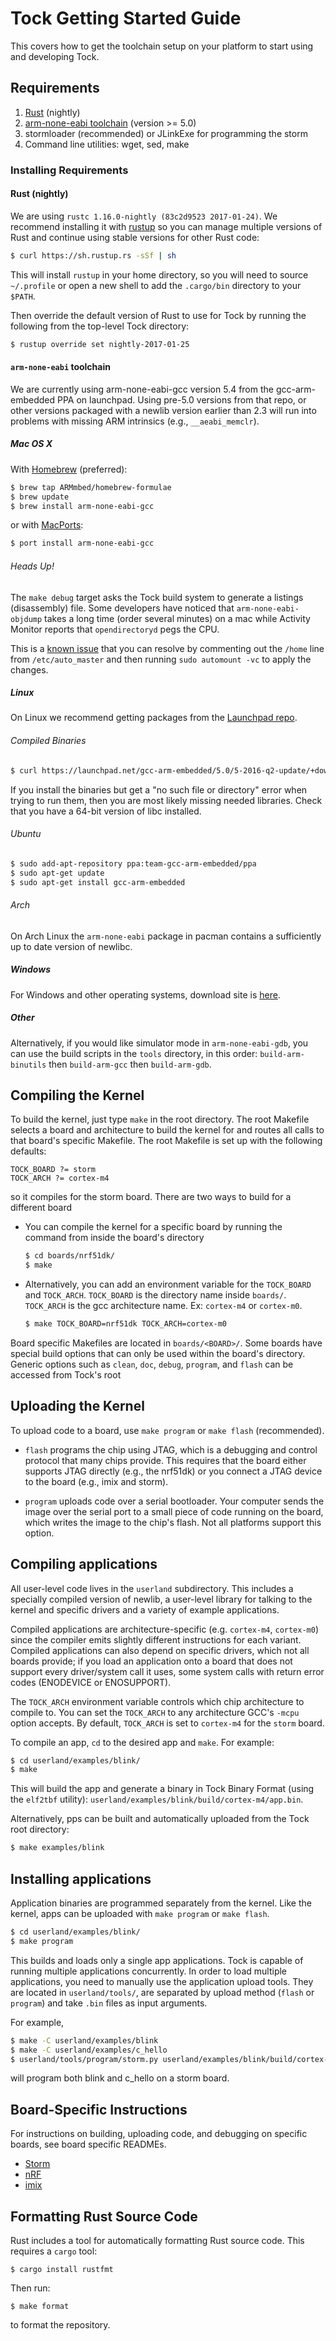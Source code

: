 Tock Getting Started Guide
==========================

This covers how to get the toolchain setup on your platform to start using and
developing Tock.

## Requirements

1. [Rust](http://www.rust-lang.org/) (nightly)
2. [arm-none-eabi toolchain](https://launchpad.net/gcc-arm-embedded/) (version >= 5.0)
3. stormloader (recommended) or JLinkExe for programming the storm
4. Command line utilities: wget, sed, make

### Installing Requirements

#### Rust (nightly)

We are using `rustc 1.16.0-nightly (83c2d9523 2017-01-24)`. We recommend
installing it with [rustup](http://www.rustup.rs) so you can manage multiple
versions of Rust and continue using stable versions for other Rust code:

```bash
$ curl https://sh.rustup.rs -sSf | sh
```

This will install `rustup` in your home directory, so you will need to
source `~/.profile` or open a new shell to add the `.cargo/bin` directory
to your `$PATH`.

Then override the default version of Rust to use for Tock by running the
following from the top-level Tock directory:

```bash
$ rustup override set nightly-2017-01-25
```

#### `arm-none-eabi` toolchain

We are currently using arm-none-eabi-gcc version 5.4 from the gcc-arm-embedded
PPA on launchpad. Using pre-5.0 versions from that repo, or other versions
packaged with a newlib version earlier than 2.3 will run into problems with
missing ARM intrinsics (e.g., `__aeabi_memclr`).

##### Mac OS X

With [Homebrew](http://brew.sh/) (preferred):

```bash
$ brew tap ARMmbed/homebrew-formulae
$ brew update
$ brew install arm-none-eabi-gcc
```

or with [MacPorts](https://www.macports.org/):

```bash
$ port install arm-none-eabi-gcc
```

###### Heads Up!

The `make debug` target asks the Tock build system to generate a listings
(disassembly) file. Some developers have noticed that `arm-none-eabi-objdump`
takes a long time (order several minutes) on a mac while Activity Monitor
reports that `opendirectoryd` pegs the CPU.

This is a [known issue](http://superuser.com/questions/350879/) that you can
resolve by commenting out the `/home` line from `/etc/auto_master` and then
running `sudo automount -vc` to apply the changes.

##### Linux

On Linux we recommend getting packages from the [Launchpad repo](https://launchpad.net/gcc-arm-embedded/+download).

###### Compiled Binaries

```bash
$ curl https://launchpad.net/gcc-arm-embedded/5.0/5-2016-q2-update/+download/gcc-arm-none-eabi-5_4-2016q2-20160622-linux.tar.bz2
```

If you install the binaries but get a "no such file or directory" error
when trying to run them, then you are most likely missing needed libraries.
Check that you have a 64-bit version of libc installed.

###### Ubuntu

```bash
$ sudo add-apt-repository ppa:team-gcc-arm-embedded/ppa
$ sudo apt-get update
$ sudo apt-get install gcc-arm-embedded
```

###### Arch

On Arch Linux the `arm-none-eabi` package in pacman contains a sufficiently up
to date version of newlibc.

##### Windows

For Windows and other operating systems, download site is
[here](https://launchpad.net/gcc-arm-embedded/+download).

##### Other

Alternatively, if you would like simulator mode in `arm-none-eabi-gdb`,
you can use the build scripts in the `tools` directory, in this order:
`build-arm-binutils` then `build-arm-gcc` then `build-arm-gdb`.

## Compiling the Kernel

To build the kernel, just type `make` in the root directory.  The root
Makefile selects a board and architecture to build the kernel for and
routes all calls to that board's specific Makefile. The root Makefile
is set up with the following defaults:

```
TOCK_BOARD ?= storm
TOCK_ARCH ?= cortex-m4
```

so it compiles for the storm board. There are two ways to build
for a different board

 * You can compile the kernel for a specific board by running the command
   from inside the board's directory

    ```bash
    $ cd boards/nrf51dk/
    $ make
    ```

 * Alternatively, you can add an environment variable for the
  `TOCK_BOARD` and `TOCK_ARCH`.
    `TOCK_BOARD` is the directory name inside `boards/`.
    `TOCK_ARCH` is the gcc architecture name. Ex: `cortex-m4` or `cortex-m0`.

    ```bash
    $ make TOCK_BOARD=nrf51dk TOCK_ARCH=cortex-m0
    ```

Board specific Makefiles are located in `boards/<BOARD>/`. Some boards have
special build options that can only be used within the board's directory.
Generic options such as `clean`, `doc`, `debug`, `program`, and `flash` can be
accessed from Tock's root

## Uploading the Kernel

To upload code to a board, use `make program` or `make flash` (recommended).

  * `flash` programs the chip using JTAG, which is a debugging and
    control protocol that many chips provide. This requires that the
    board either supports JTAG directly (e.g., the nrf51dk) or you
    connect a JTAG device to the board (e.g., imix and storm).

  * `program` uploads code over a serial bootloader. Your computer sends
    the image over the serial port to a small piece of code running on the
    board, which writes the image to the chip's flash. Not all platforms
    support this option.


## Compiling applications

All user-level code lives in the `userland` subdirectory. This
includes a specially compiled version of newlib, a user-level library
for talking to the kernel and specific drivers and a variety of
example applications.

Compiled applications are architecture-specific (e.g.  `cortex-m4`,
`cortex-m0`) since the compiler emits slightly different instructions
for each variant. Compiled applications can also depend on specific
drivers, which not all boards provide; if you load an application onto
a board that does not support every driver/system call it uses, some
system calls with return error codes (ENODEVICE or ENOSUPPORT).

The `TOCK_ARCH` environment variable controls which chip architecture
to compile to. You can set the `TOCK_ARCH` to any architecture GCC's
`-mcpu` option accepts. By default, `TOCK_ARCH` is set to `cortex-m4`
for the `storm` board.

To compile an app, `cd` to the desired app and `make`. For example:

```bash
$ cd userland/examples/blink/
$ make
```

This will build the app and generate a binary in Tock Binary Format
(using the `elf2tbf` utility):
`userland/examples/blink/build/cortex-m4/app.bin`.

Alternatively, pps can be built and automatically uploaded from the
Tock root directory:

```bash
$ make examples/blink
```

## Installing applications

Application binaries are programmed separately from the kernel.
Like the kernel, apps can be uploaded with `make program` or `make flash`.
```bash
$ cd userland/examples/blink/
$ make program
```

This builds and loads only a single app applications. Tock is capable
of running multiple applications concurrently. In order to load
multiple applications, you need to manually use the application upload
tools. They are located in `userland/tools/`, are separated by upload
method (`flash` or `program`) and take `.bin` files as input
arguments.

For example,

```bash
$ make -C userland/examples/blink
$ make -C userland/examples/c_hello
$ userland/tools/program/storm.py userland/examples/blink/build/cortex-m4/app.bin userland/examples/c_hello/build/cortex-m4/app.bin
```

will program both blink and c_hello on a storm board.

## Board-Specific Instructions

For instructions on building, uploading code, and debugging on specific
boards, see board specific READMEs.

 * [Storm](boards/storm/README.md)
 * [nRF](boards/nrf51dk/README.md)
 * [imix](boards/imix/README.md)

## Formatting Rust Source Code

Rust includes a tool for automatically formatting Rust source
code. This requires a `cargo` tool:

    $ cargo install rustfmt

Then run:

    $ make format

to format the repository.
